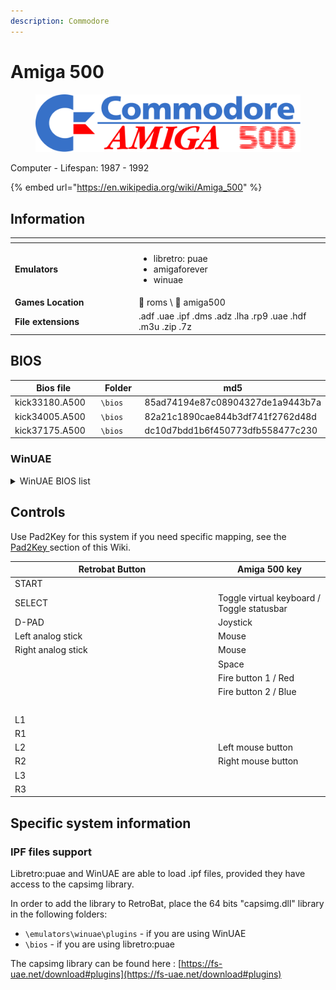 ```yaml
---
description: Commodore
---
```


# Amiga 500

<div align="left">

<figure><picture><source srcset="https://raw.githubusercontent.com/fabricecaruso/es-theme-carbon/91d85c7849cc550b0cac4e75cb8e0923d3b61b5e/art/logos/amiga500-w.svg" media="(prefers-color-scheme: dark)"><img src="https://raw.githubusercontent.com/fabricecaruso/es-theme-carbon/5149a33eed46b2af638b06119397d4023b75131f/art/logos/amiga500.svg" alt=""></picture><figcaption></figcaption></figure>

</div>

Computer - Lifespan: 1987 - 1992

{% embed url="https://en.wikipedia.org/wiki/Amiga_500" %}

## Information

<table data-header-hidden><thead><tr><th width="184"></th><th></th><th data-hidden></th></tr></thead><tbody><tr><td><strong>Emulators</strong></td><td><ul><li>libretro: puae</li><li>amigaforever</li><li>winuae</li></ul></td><td></td></tr><tr><td><strong>Games Location</strong></td><td><span data-gb-custom-inline data-tag="emoji" data-code="1f4c1">📁</span> roms \ <span data-gb-custom-inline data-tag="emoji" data-code="1f4c2">📂</span> amiga500</td><td></td></tr><tr><td><strong>File extensions</strong></td><td>.adf .uae .ipf .dms .adz .lha .rp9 .uae .hdf .m3u .zip .7z</td><td></td></tr></tbody></table>

## BIOS

<table><thead><tr><th width="193">Bios file</th><th width="142.03610108303252">Folder</th><th>md5</th></tr></thead><tbody><tr><td>kick33180.A500</td><td><code>\bios</code></td><td>85ad74194e87c08904327de1a9443b7a</td></tr><tr><td>kick34005.A500</td><td><code>\bios</code></td><td>82a21c1890cae844b3df741f2762d48d</td></tr><tr><td>kick37175.A500</td><td><code>\bios</code></td><td>dc10d7bdd1b6f450773dfb558477c230</td></tr></tbody></table>

### WinUAE

<details>

<summary>WinUAE BIOS list</summary>

**AMIGA 500+**

Kickstart v2.04 r37.175 (1991-05)(Commodore)(A500+)\[!].rom\
or\
kick37175.A500

**AMIGA 500**

Kickstart v3.1 r40.063 (1993-07)(Commodore)(A500-A600-A2000)\[!].rom\
or\
Kickstart v1.3 r34.5 (1987)(Commodore)(A500-A1000-A2000-CDTV)\[!].rom\
or\
Kickstart v1.3 r34.5 (1987)(Commodore)(A500-A1000-A2000-CDTV)\[o].rom\
or\
kick34005.A500\
or\
kick37175.A500\
or\
kick33180.A500

</details>

## Controls

Use Pad2Key for this system if you need specific mapping, see the [Pad2Key ](../../../../controllers/pad2key.md)section of this Wiki.

<table><thead><tr><th width="311">Retrobat Button</th><th>Amiga 500 key</th></tr></thead><tbody><tr><td>START</td><td></td></tr><tr><td>SELECT</td><td>Toggle virtual keyboard / Toggle statusbar</td></tr><tr><td>D-PAD</td><td>Joystick</td></tr><tr><td>Left analog stick</td><td>Mouse</td></tr><tr><td>Right analog stick</td><td>Mouse</td></tr><tr><td><img src="../../../../.gitbook/assets/image (43).png" alt=""></td><td>Space</td></tr><tr><td><img src="../../../../.gitbook/assets/image (25).png" alt=""></td><td>Fire button 1 / Red</td></tr><tr><td><img src="../../../../.gitbook/assets/image (11).png" alt=""></td><td>Fire button 2 / Blue</td></tr><tr><td><img src="../../../../.gitbook/assets/image (45).png" alt=""></td><td></td></tr><tr><td>L1</td><td></td></tr><tr><td>R1</td><td></td></tr><tr><td>L2</td><td>Left mouse button</td></tr><tr><td>R2</td><td>Right mouse button</td></tr><tr><td>L3</td><td></td></tr><tr><td>R3</td><td></td></tr></tbody></table>

## Specific system information

### IPF files support

Libretro:puae and WinUAE are able to load .ipf files, provided they have access to the capsimg library.

In order to add the library to RetroBat, place the 64 bits "capsimg.dll" library in the following folders:

* `\emulators\winuae\plugins` - if you are using WinUAE
* `\bios` - if you are using libretro:puae

The capsimg library can be found here : [https://fs-uae.net/download#plugins](https://fs-uae.net/download#plugins)

